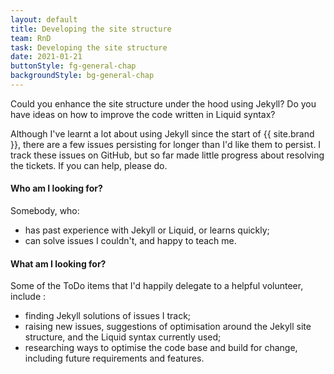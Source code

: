 ```yaml
---
layout: default
title: Developing the site structure
team: RnD
task: Developing the site structure
date: 2021-01-21
buttonStyle: fg-general-chap
backgroundStyle: bg-general-chap
---
```


Could you enhance the site structure under the hood using Jekyll? Do you have ideas on how to improve the code written in Liquid syntax?
<!-- excerpt-end -->
Although I've learnt a lot about using Jekyll since the start of {{ site.brand }}, there are a few issues persisting for longer than I'd like them to persist.
I track these issues on GitHub, but so far made little progress about resolving the tickets.
If you can help, please do.

#### Who am I looking for?

Somebody, who:

+ has past experience with Jekyll or Liquid, or learns quickly;
+ can solve issues I couldn't, and happy to teach me.

#### What am I looking for?

Some of the ToDo items that I'd happily delegate to a helpful volunteer, include :

+ finding Jekyll solutions of issues I track;
+ raising new issues, suggestions of optimisation around the Jekyll site structure, and the Liquid syntax currently used;
+ researching ways to optimise the code base and build for change, including future requirements and features.
